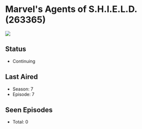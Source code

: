 # Marvel's Agents of S.H.I.E.L.D. (263365)

<img src="https://dg31sz3gwrwan.cloudfront.net/poster/263365/1036177-0-optimized.jpg" />

## Status
* Continuing
## Last Aired
* Season: 7
* Episode: 7
## Seen Episodes
* Total: 0
